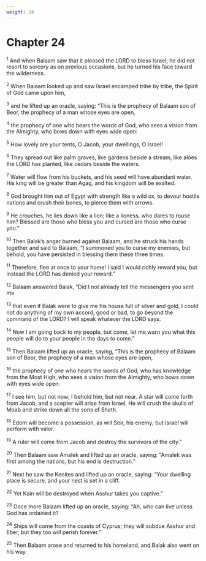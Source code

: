 ```yaml
---
weight: 24
---
```


# Chapter 24

<sup>1</sup> And when Balaam saw that it pleased the LORD to bless Israel, he did not resort to sorcery as on previous occasions, but he turned his face toward the wilderness. 

<sup>2</sup> When Balaam looked up and saw Israel encamped tribe by tribe, the Spirit of God came upon him, 

<sup>3</sup> and he lifted up an oracle, saying: “This is the prophecy of Balaam son of Beor, the prophecy of a man whose eyes are open, 

<sup>4</sup> the prophecy of one who hears the words of God, who sees a vision from the Almighty, who bows down with eyes wide open: 

<sup>5</sup> How lovely are your tents, O Jacob, your dwellings, O Israel! 

<sup>6</sup> They spread out like palm groves, like gardens beside a stream, like aloes the LORD has planted, like cedars beside the waters. 

<sup>7</sup> Water will flow from his buckets, and his seed will have abundant water. His king will be greater than Agag, and his kingdom will be exalted. 

<sup>8</sup> God brought him out of Egypt with strength like a wild ox, to devour hostile nations and crush their bones, to pierce them with arrows. 

<sup>9</sup> He crouches, he lies down like a lion; like a lioness, who dares to rouse him? Blessed are those who bless you and cursed are those who curse you.” 

<sup>10</sup> Then Balak’s anger burned against Balaam, and he struck his hands together and said to Balaam, “I summoned you to curse my enemies, but behold, you have persisted in blessing them these three times. 

<sup>11</sup> Therefore, flee at once to your home! I said I would richly reward you, but instead the LORD has denied your reward.” 

<sup>12</sup> Balaam answered Balak, “Did I not already tell the messengers you sent me 

<sup>13</sup> that even if Balak were to give me his house full of silver and gold, I could not do anything of my own accord, good or bad, to go beyond the command of the LORD? I will speak whatever the LORD says. 

<sup>14</sup> Now I am going back to my people, but come, let me warn you what this people will do to your people in the days to come.” 

<sup>15</sup> Then Balaam lifted up an oracle, saying, “This is the prophecy of Balaam son of Beor, the prophecy of a man whose eyes are open, 

<sup>16</sup> the prophecy of one who hears the words of God, who has knowledge from the Most High, who sees a vision from the Almighty, who bows down with eyes wide open: 

<sup>17</sup> I see him, but not now; I behold him, but not near. A star will come forth from Jacob, and a scepter will arise from Israel. He will crush the skulls of Moab and strike down all the sons of Sheth. 

<sup>18</sup> Edom will become a possession, as will Seir, his enemy; but Israel will perform with valor. 

<sup>19</sup> A ruler will come from Jacob and destroy the survivors of the city.” 

<sup>20</sup> Then Balaam saw Amalek and lifted up an oracle, saying: “Amalek was first among the nations, but his end is destruction.” 

<sup>21</sup> Next he saw the Kenites and lifted up an oracle, saying: “Your dwelling place is secure, and your nest is set in a cliff. 

<sup>22</sup> Yet Kain will be destroyed when Asshur takes you captive.” 

<sup>23</sup> Once more Balaam lifted up an oracle, saying: “Ah, who can live unless God has ordained it? 

<sup>24</sup> Ships will come from the coasts of Cyprus; they will subdue Asshur and Eber, but they too will perish forever.” 

<sup>25</sup> Then Balaam arose and returned to his homeland, and Balak also went on his way. 


